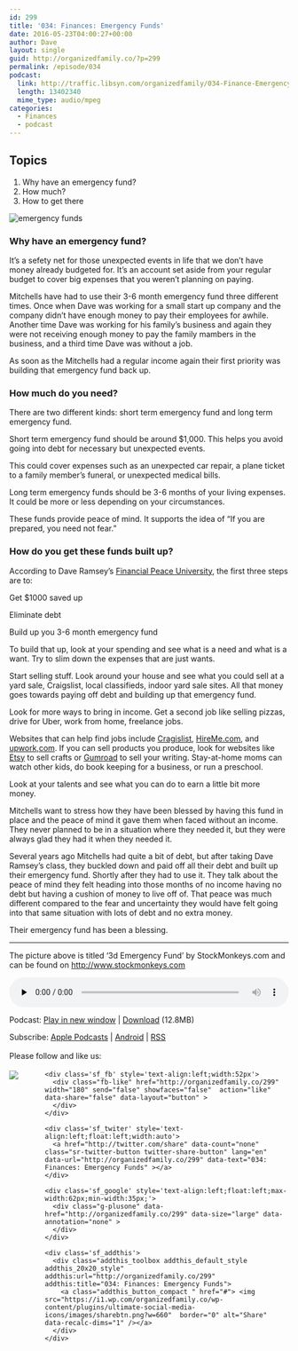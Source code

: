 ```yaml
---
id: 299
title: '034: Finances: Emergency Funds'
date: 2016-05-23T04:00:27+00:00
author: Dave
layout: single
guid: http://organizedfamily.co/?p=299
permalink: /episode/034
podcast:
  link: http://traffic.libsyn.com/organizedfamily/034-Finance-Emergency_Funds.mp3
  length: 13402340
  mime_type: audio/mpeg
categories:
  - Finances
  - podcast
---
```

## Topics

  1. Why have an emergency fund?
  2. How much?
  3. How to get there

<img src="https://i1.wp.com/organizedfamily.co/wp-content/uploads/2016/05/emergency_fund.jpg?w=660" alt="emergency funds" data-recalc-dims="1" /> 

### Why have an emergency fund?

It&#8217;s a sefety net for those unexpected events in life that we don&#8217;t have money already budgeted for. It&#8217;s an account set aside from your regular budget to cover big expenses that you weren&#8217;t planning on paying.

Mitchells have had to use their 3-6 month emergency fund three different times. Once when Dave was working for a small start up company and the company didn&#8217;t have enough money to pay their employees for awhile. Another time Dave was working for his family&#8217;s business and again they were not receiving enough money to pay the family mambers in the business, and a third time Dave was without a job.

As soon as the Mitchells had a regular income again their first priority was building that emergency fund back up.

### How much do you need?

There are two different kinds: short term emergency fund and long term emergency fund.

Short term emergency fund should be around $1,000. This helps you avoid going into debt for necessary but unexpected events.

This could cover expenses such as an unexpected car repair, a plane ticket to a family member&#8217;s funeral, or unexpected medical bills.

Long term emergency funds should be 3-6 months of your living expenses. It could be more or less depending on your circumstances.

These funds provide peace of mind. It supports the idea of &#8220;If you are prepared, you need not fear.&#8221;

### How do you get these funds built up?

According to Dave Ramsey&#8217;s [Financial Peace University](http://www.daveramsey.com/fpu/), the first three steps are to:

Get $1000 saved up

Eliminate debt

Build up you 3-6 month emergency fund

To build that up, look at your spending and see what is a need and what is a want. Try to slim down the expenses that are just wants.

Start selling stuff. Look around your house and see what you could sell at a yard sale, Craigslist, local classifieds, indoor yard sale sites. All that money goes towards paying off debt and building up that emergency fund.

Look for more ways to bring in income. Get a second job like selling pizzas, drive for Uber, work from home, freelance jobs.

Websites that can help find jobs include [Cragislist](https://www.craigslist.org/about/sites), [HireMe.com](http://hireme.com/), and [upwork,com](https://www.upwork.com/?r). If you can sell products you produce, look for websites like [Etsy](https://www.etsy.com/?utm_source=google&utm_medium=cpc&utm_term=etsy_exact&utm_campaign=Search_US_Google-Branded-Etsy-Brand-Exact&utm_ag=A1&utm_custom1=817d4cea-91a0-4e69-89dd-a10216a3a9e0&gclid=COnkkeiR7swCFZeEaQodrNYHCw) to sell crafts or [Gumroad](https://gumroad.com/) to sell your writing. Stay-at-home moms can watch other kids, do book keeping for a business, or run a preschool.

Look at your talents and see what you can do to earn a little bit more money.

Mitchells want to stress how they have been blessed by having this fund in place and the peace of mind it gave them when faced without an income. They never planned to be in a situation where they needed it, but they were always glad they had it when they needed it.

Several years ago Mitchells had quite a bit of debt, but after taking Dave Ramsey&#8217;s class, they buckled down and paid off all their debt and built up their emergency fund. Shortly after they had to use it. They talk about the peace of mind they felt heading into those months of no income having no debt but having a cushion of money to live off of. That peace was much different compared to the fear and uncertainty they would have felt going into that same situation with lots of debt and no extra money.

Their emergency fund has been a blessing.

* * *

The picture above is titled &#8216;3d Emergency Fund&#8217; by StockMonkeys.com and can be found on http://www.stockmonkeys.com

<div class="powerpress_player" id="powerpress_player_5356">
  <audio class="wp-audio-shortcode" id="audio-299-36" preload="none" style="width: 100%;" controls="controls"><source type="audio/mpeg" src="http://traffic.libsyn.com/organizedfamily/034-Finance-Emergency_Funds.mp3?_=36" /><a href="http://traffic.libsyn.com/organizedfamily/034-Finance-Emergency_Funds.mp3">http://traffic.libsyn.com/organizedfamily/034-Finance-Emergency_Funds.mp3</a></audio>
</div>

<p class="powerpress_links powerpress_links_mp3">
  Podcast: <a href="http://traffic.libsyn.com/organizedfamily/034-Finance-Emergency_Funds.mp3" class="powerpress_link_pinw" target="_blank" title="Play in new window" onclick="return powerpress_pinw('http://organizedfamily.co/?powerpress_pinw=299-podcast');" rel="nofollow">Play in new window</a> | <a href="http://traffic.libsyn.com/organizedfamily/034-Finance-Emergency_Funds.mp3" class="powerpress_link_d" title="Download" rel="nofollow" download="034-Finance-Emergency_Funds.mp3">Download</a> (12.8MB)
</p>

<p class="powerpress_links powerpress_subscribe_links">
  Subscribe: <a href="https://itunes.apple.com/us/podcast/organized-family/id1047979605?mt=2&ls=1#episodeGuid=http%3A%2F%2Forganizedfamily.co%2F%3Fp%3D299" class="powerpress_link_subscribe powerpress_link_subscribe_itunes" title="Subscribe on Apple Podcasts" rel="nofollow">Apple Podcasts</a> | <a href="http://subscribeonandroid.com/organizedfamily.co/feed/podcast" class="powerpress_link_subscribe powerpress_link_subscribe_android" title="Subscribe on Android" rel="nofollow">Android</a> | <a href="http://organizedfamily.co/feed/podcast" class="powerpress_link_subscribe powerpress_link_subscribe_rss" title="Subscribe via RSS" rel="nofollow">RSS</a>
</p>

<div class='sfsi_Sicons' style='width: 100%; display: inline-block; vertical-align: middle; text-align:left'>
  <div style='margin:0px 8px 0px 0px; line-height: 24px'>
    <span>Please follow and like us:</span>
  </div>
  
  <div class='sfsi_socialwpr'>
    <div class='sf_subscrbe' style='text-align:left;float:left;width:64px'>
      <a href="http://www.specificfeeds.com/widget/emailsubscribe/MTc5ODgx/OA==/" target="_blank"><img src="https://i2.wp.com/organizedfamily.co/wp-content/plugins/ultimate-social-media-icons/images/follow_subscribe.png?w=660" data-recalc-dims="1" /></a>
    </div>
    
    <div class='sf_fb' style='text-align:left;width:52px'>
      <div class="fb-like" href="http://organizedfamily.co/299" width="180" send="false" showfaces="false"  action="like" data-share="false" data-layout="button" >
      </div>
    </div>
    
    <div class='sf_twiter' style='text-align:left;float:left;width:auto'>
      <a href="http://twitter.com/share" data-count="none" class="sr-twitter-button twitter-share-button" lang="en" data-url="http://organizedfamily.co/299" data-text="034: Finances: Emergency Funds" ></a>
    </div>
    
    <div class='sf_google' style='text-align:left;float:left;max-width:62px;min-width:35px;'>
      <div class="g-plusone" data-href="http://organizedfamily.co/299" data-size="large" data-annotation="none" >
      </div>
    </div>
    
    <div class='sf_addthis'>
      <div class="addthis_toolbox addthis_default_style addthis_20x20_style" addthis:url="http://organizedfamily.co/299" addthis:title="034: Finances: Emergency Funds">
        <a class="addthis_button_compact " href="#"> <img src="https://i1.wp.com/organizedfamily.co/wp-content/plugins/ultimate-social-media-icons/images/sharebtn.png?w=660"  border="0" alt="Share" data-recalc-dims="1" /></a>
      </div>
    </div>
  </div>
</div>
